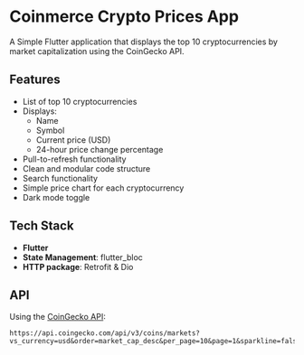 # Coinmerce Crypto Prices App

A Simple Flutter application that displays the top 10 cryptocurrencies by market capitalization using the CoinGecko API.

## Features

- List of top 10 cryptocurrencies
- Displays:
  - Name
  - Symbol
  - Current price (USD)
  - 24-hour price change percentage
- Pull-to-refresh functionality
- Clean and modular code structure
- Search functionality
- Simple price chart for each cryptocurrency
- Dark mode toggle

## Tech Stack

- **Flutter**
- **State Management**: flutter_bloc
- **HTTP package**: Retrofit & Dio

## API

Using the [CoinGecko API](https://www.coingecko.com/en/api):

```url
https://api.coingecko.com/api/v3/coins/markets?vs_currency=usd&order=market_cap_desc&per_page=10&page=1&sparkline=false
